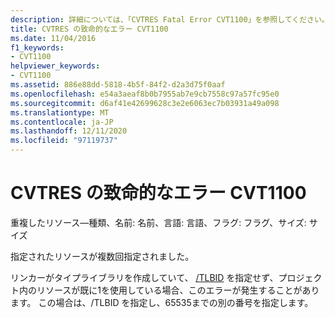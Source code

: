 ```yaml
---
description: 詳細については、「CVTRES Fatal Error CVT1100」を参照してください。
title: CVTRES の致命的なエラー CVT1100
ms.date: 11/04/2016
f1_keywords:
- CVT1100
helpviewer_keywords:
- CVT1100
ms.assetid: 886e88dd-5818-4b5f-84f2-d2a3d75f0aaf
ms.openlocfilehash: e54a3aeaf8b0b7955ab7e9cb7558c97a57fc95e0
ms.sourcegitcommit: d6af41e42699628c3e2e6063ec7b03931a49a098
ms.translationtype: MT
ms.contentlocale: ja-JP
ms.lasthandoff: 12/11/2020
ms.locfileid: "97119737"
---
```

# <a name="cvtres-fatal-error-cvt1100"></a>CVTRES の致命的なエラー CVT1100

重複したリソース—種類、名前: 名前、言語: 言語、フラグ: フラグ、サイズ: サイズ

指定されたリソースが複数回指定されました。

リンカーがタイプライブラリを作成していて、 [/TLBID](../../build/reference/tlbid-specify-resource-id-for-typelib.md) を指定せず、プロジェクト内のリソースが既に1を使用している場合、このエラーが発生することがあります。 この場合は、/TLBID を指定し、65535までの別の番号を指定します。
